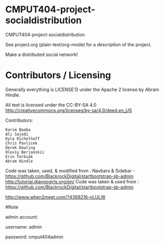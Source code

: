 CMPUT404-project-socialdistribution
===================================

CMPUT404-project-socialdistribution

See project.org (plain-text/org-mode) for a description of the project.

Make a distributed social network!

Contributors / Licensing
========================

Generally everything is LICENSE'D under the Apache 2 license by Abram Hindle.

All text is licensed under the CC-BY-SA 4.0 http://creativecommons.org/licenses/by-sa/4.0/deed.en_US

Contributors:

    Karim Baaba
    Ali Sajedi
    Kyle Richelhoff
    Chris Pavlicek
    Derek Dowling
    Olexiy Berjanskii
    Erin Torbiak
    Abram Hindle

Code was taken, used, & modified from : 
Navbars & Sidebar - https://github.com/BlackrockDigital/startbootstrap-sb-admin
http://tutorial.djangogirls.org/en/
Code was taken & used from : https://github.com/BlackrockDigital/startbootstrap-sb-admin
  
http://www.when2meet.com/?4368216-nLULW

#Note

admin account:

username: admin

password: cmput404admin
